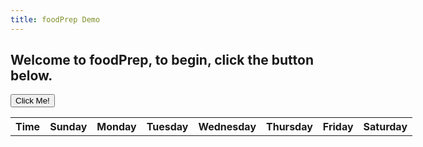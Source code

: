 ```yaml
---
title: foodPrep Demo
---
```

<head>
<meta name="viewport" content="width=device-width, initial-scale=1">
<style>
table{
    table-layout: fixed;
    width: 750px; 
}
.dropbtn {
    background-color: #4CAF50;
    color: white;
    padding: 16px;
    font-size: 16px;
    border: none;
}

.dropdown {
    position: relative;
    display: inline-block;
}

.dropdown-content {
    display: none;
    position: absolute;
	white-space: nowrap;
	right: 0;
    background-color: #f1f1f1;
    min-width: 160px;
    box-shadow: 0px 8px 16px 0px rgba(0,0,0,0.2);
    z-index: 1;
}

.dropdown-content b {
    color: black;
    padding: 12px 16px;
    text-decoration: none;
    display: block;
}

//.dropdown-content a:hover {background-color: #ddd}

.dropdown:hover .dropdown-content {
    display: block;
}

.dropdown:hover .dropbtn {
    background-color: #3e8e41;
}
</style>
</head>
<body>
<h2>Welcome to foodPrep, to begin, click the button below.</h2><p>
<button type="button" onclick="sendData({test:'ok'})" id = "butt">Click Me!</button>
<table id="stuff">
	<tr>
		<th>Time</th>
		<th>Sunday</th>
		<th>Monday</th>
		<th>Tuesday</th>
		<th>Wednesday</th>
		<th>Thursday</th>
		<th>Friday</th>
		<th>Saturday</th>
	</tr>
</table>
<script>
	function sendData(data) {
		var XHR = new XMLHttpRequest();
		var urlEncodedData = "";
		var urlEncodedDataPairs = [];
		var name;

		// Turn the data object into an array of URL-encoded key/value pairs.
		for(name in data) {
			urlEncodedDataPairs.push(encodeURIComponent(name) + '=' + encodeURIComponent(data[name]));
		}

		// Combine the pairs into a single string and replace all %-encoded spaces to 
		// the '+' character; matches the behaviour of browser form submissions.
		urlEncodedData = urlEncodedDataPairs.join('&').replace(/%20/g, '+');

		// Define what happens on successful data submission
		XHR.addEventListener('load', function(event) {
			var obj = JSON.parse(XHR.responseText);
			var day;
			var hour;
			var timeTable = new Array(24).fill(new Array(8));
			tableText = '<tr><th>Time</th><th>Sunday</th><th>Monday</th><th>Tuesday</th><th>Wednesday</th><th>Thursday</th><th>Friday</th><th>Saturday</th></tr>';
			for(hour=0; hour<timeTable.length; hour++){
				tableText += '<tr><th>';
				if(hour == 0 || hour == 12){
					tableText += '12:00 ';
				}else{
					tableText += (hour % 12).toString() + ':00 ';
				}
				if(hour > 11){
					tableText += "PM";
				}else{
					tableText += "AM";
				}
				for(day=1; day<timeTable[hour].length; day++){
					tableText += '<th>None</th>';
				}
				tableText += '</tr>';
			}
			var myTable = document.getElementById('stuff');
			myTable.innerHTML = tableText;
			for(day = 1; day < timeTable[0].length; day++){
				for(hour = 0; hour < obj[day-1].length; hour++){
					tableText = '<th><div class="dropdown"><button class="dropbtn">';
					tableText += obj[day-1][hour].name;
					tableText += '</button><div class="dropdown-content">';
					tableText += '<b>Preparation Time: ';
					tableText += obj[day-1][hour].preptime.toString();
					tableText += ' minutes</b><b>Ingredients:</b>';
					var numIng;
					for(numIng = 0; numIng < obj[day-1][hour].ingredients.length; numIng++){
						tableText += '<b>&emsp;';
						tableText += obj[day-1][hour].ingredients[numIng];
						tableText += '</b>';
					}
					tableText += '<b>Steps:</b>';
					var numStep;
					for(numStep = 0; numStep < obj[day-1][hour].steps.length; numStep++){
						tableText += '<b>&emsp;' + (numStep + 1).toString() + ': ';
						tableText += obj[day-1][hour].steps[numStep];
						tableText += '</b>';
					}
					
					tableText += '</div></div></th>';
					myTable.rows[obj[day-1][hour].time].cells[day].innerHTML = tableText;
				}
			}
		});

		// Define what happens in case of error
		XHR.addEventListener('error', function(event) {
			alert('Oops! Something went wrong.');
		});

		// Set up our request
		XHR.open('POST', 'https://mealplan.mccarty.io/foodplan');

		// Add the required HTTP header for form data POST requests
		XHR.setRequestHeader('Content-Type', 'application/x-www-form-urlencoded');

		// Finally, send our data.
		XHR.send(urlEncodedData);

	}
</script>